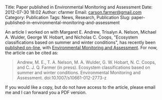 Title: Paper published in Environmental Monitoring and Assessment
Date: 2012-07-30 18:02
Author: cfarmer
Email: carson.farmer@gmail.com
Category: Publication
Tags: News, Research, Publication
Slug: paper-published-in-environmental-monitoring-and-assessment

An article I worked on with Margaret E. Andrew, Trisalyn A. Nelson,
Michael A. Wulder, George W. Hobart, and Nicholas C. Coops, "Ecosystem
classifications based on summer and winter conditions", has recently
been [published on-line][], with [Environmental Monitoring and
Assessment][emaa]. For now, the article can be cited as:

> Andrew, M. E., T. A. Nelson, M. A. Wulder, G. W. Hobart, N. C. Coops,
> and C. J. Q. Farmer (in press). Ecosystem classifications based on
> summer and winter conditions. Environmental Monitoring and Assessment.
> doi:10.1007/s10661-012-2773-z

If you would like a copy, but do not have access to the article, please
email me and I can forward you a PDF version.

[published on-line]: http://www.springerlink.com/content/q9gnq10vp35m34r2/?MUD=MP
[emaa]: http://www.springerlink.com/content/0167-6369/
